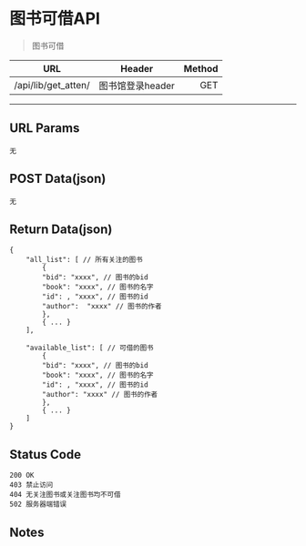 # 图书可借API

> 图书可借

| URL |  Header | Method |
| ------------- |:-------------:| -----:|
|  /api/lib/get_atten/ | 图书馆登录header | GET |

<hr/>

## URL Params

    无

## POST Data(json)

    无

## Return Data(json)

    {
        "all_list": [ // 所有关注的图书
            {
            "bid": "xxxx", // 图书的bid
            "book": "xxxx", // 图书的名字
            "id": , "xxxx", // 图书的id
            "author":  "xxxx" // 图书的作者
            },
            { ... }
        ],

        "available_list": [ // 可借的图书
            {
            "bid": "xxxx", // 图书的bid
            "book": "xxxx", // 图书的名字
            "id": , "xxxx", // 图书的id
            "author": "xxxx" // 图书的作者
            },
            { ... }
        ]
    }

## Status Code

    200 OK
    403 禁止访问
    404 无关注图书或关注图书均不可借
    502 服务器端错误

## Notes
